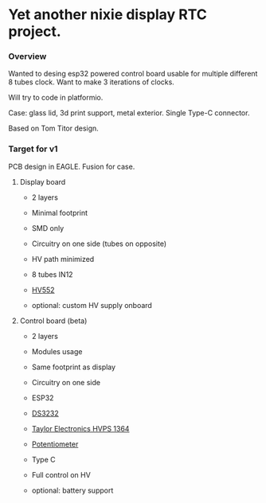 # Yet another nixie display RTC project.

### Overview
Wanted to desing esp32 powered control board usable for multiple different 8 tubes clock.
Want to make 3 iterations of clocks.

Will try to code in platformio.

Case: glass lid, 3d print support, metal exterior.
Single Type-C connector.

Based on Tom Titor design.

### Target for v1
PCB design in EAGLE. Fusion for case.

1. Display board 
    * 2 layers
    * Minimal footprint
    * SMD only
    * Circuitry on one side (tubes on opposite)
    * HV path minimized
    * 8 tubes IN12
    * [HV552](https://ww1.microchip.com/downloads/en/DeviceDoc/HV5523-32-Channel-Serial-to-Parallel-Converter-with-Open-Drain-Outputs-Data-Sheet-20005700A.pdf)
    
    * optional: custom HV supply onboard
    
2. Control board (beta)
    * 2 layers
    * Modules usage
    * Same footprint as display
    * Circuitry on one side
    * ESP32
    * [DS3232](https://www.analog.com/media/en/technical-documentation/data-sheets/ds3232.pdf)
    * [Taylor Electronics HVPS 1364](https://www.shop-tes.com/content/Datasheets/8002K.pdf)
    * [Potentiometer](https://www.mouser.jp/datasheet/2/609/MAX5460_MAX5468-3129691.pdf)
    * Type C
    * Full control on HV 

    * optional: battery support
